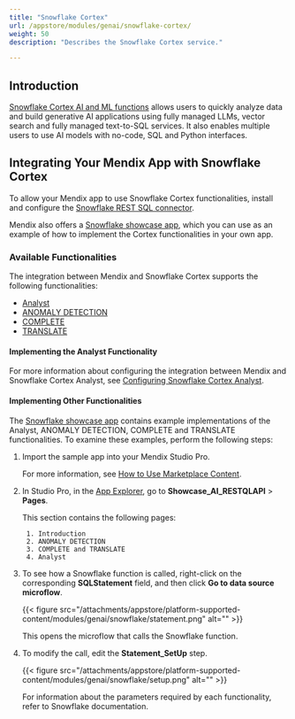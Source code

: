 ```yaml
---
title: "Snowflake Cortex"
url: /appstore/modules/genai/snowflake-cortex/
weight: 50
description: "Describes the Snowflake Cortex service."

---
```


## Introduction

[Snowflake Cortex AI and ML functions](https://docs.snowflake.com/en/guides-overview-ai-features) allows users to quickly analyze data and build generative AI applications using fully managed LLMs, vector search and fully managed text-to-SQL services. It also enables multiple users to use AI models with no-code, SQL and Python interfaces.

## Integrating Your Mendix App with Snowflake Cortex

To allow your Mendix app to use Snowflake Cortex functionalities, install and configure the [Snowflake REST SQL connector](/appstore/connectors/snowflake/snowflake-rest-sql/).

Mendix also offers a [Snowflake showcase app](https://marketplace.mendix.com/link/component/225845), which you can use as an example of how to implement the Cortex functionalities in your own app.

### Available Functionalities

The integration between Mendix and Snowflake Cortex supports the following functionalities:

* [Analyst](https://docs.snowflake.com/en/user-guide/snowflake-cortex/cortex-analyst)
* [ANOMALY DETECTION](https://docs.snowflake.com/en/user-guide/ml-functions/anomaly-detection)
* [COMPLETE](https://docs.snowflake.com/en/user-guide/snowflake-cortex/llm-functions#label-cortex-llm-complete)
* [TRANSLATE](https://docs.snowflake.com/en/user-guide/snowflake-cortex/llm-functions#label-cortex-llm-translate)

#### Implementing the Analyst Functionality

For more information about configuring the integration between Mendix and Snowflake Cortex Analyst, see [Configuring Snowflake Cortex Analyst](/appstore/connectors/snowflake/snowflake-rest-sql/#cortex-analyst).

#### Implementing Other Functionalities

The [Snowflake showcase app](https://marketplace.mendix.com/link/component/225845) contains example implementations of the Analyst, ANOMALY DETECTION, COMPLETE and TRANSLATE functionalities. To examine these examples, perform the following steps:

1. Import the sample app into your Mendix Studio Pro.

    For more information, see [How to Use Marketplace Content](/appstore/use-content/).

2. In Studio Pro, in the [App Explorer](https://docs.mendix.com/refguide/app-explorer/), go to **Showcase_AI_RESTQLAPI** > **Pages**.

    This section contains the following pages:

        1. Introduction
        2. ANOMALY DETECTION
        3. COMPLETE and TRANSLATE
        4. Analyst

3. To see how a Snowflake function is called, right-click on the corresponding **SQLStatement** field, and then click **Go to data source microflow**.

    {{< figure src="/attachments/appstore/platform-supported-content/modules/genai/snowflake/statement.png" alt="" >}}

    This opens the microflow that calls the Snowflake function.

4. To modify the call, edit the **Statement_SetUp** step.

    {{< figure src="/attachments/appstore/platform-supported-content/modules/genai/snowflake/setup.png" alt="" >}}

    For information about the parameters required by each functionality, refer to Snowflake documentation.